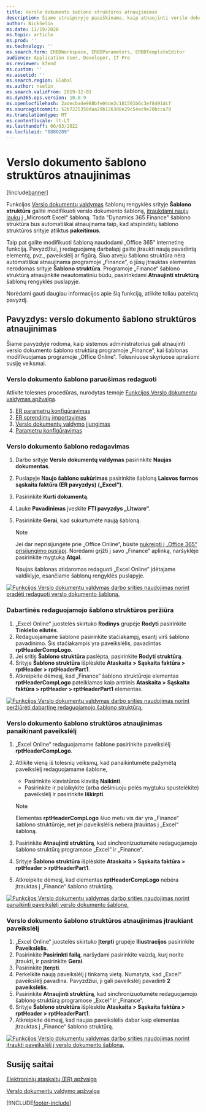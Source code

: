 ```yaml
---
title: Verslo dokumento šablono struktūros atnaujinimas
description: Šiame straipsnyje paaiškinama, kaip atnaujinti verslo dokumento šablono struktūrą naudojant verslo dokumentų valdymo funkciją.
author: NickSelin
ms.date: 11/19/2020
ms.topic: article
ms.prod: ''
ms.technology: ''
ms.search.form: ERBDWorkspace, ERBDParameters, ERBDTemplateEditor
audience: Application User, Developer, IT Pro
ms.reviewer: kfend
ms.custom: ''
ms.assetid: ''
ms.search.region: Global
ms.author: nselin
ms.search.validFrom: 2019-12-01
ms.dyn365.ops.version: 10.0.9
ms.openlocfilehash: 2adecba4e988bfe04de2c181501b6c3ef8491dcf
ms.sourcegitcommit: 52b7225350daa29b1263d8e29c54ac9e20bcca70
ms.translationtype: MT
ms.contentlocale: lt-LT
ms.lasthandoff: 06/03/2022
ms.locfileid: "8880289"
---
```

# <a name="update-the-structure-of-a-business-document-template"></a>Verslo dokumento šablono struktūros atnaujinimas 

[!include[banner](../includes/banner.md)]

Funkcijos [Verslo dokumentų valdymas](er-business-document-management.md) šablonų rengyklės srityje **Šablono struktūra** galite modifikuoti verslo dokumento šabloną, [įtraukdami naujų laukų](er-bdm-add-field-to-excel-template.md) į „Microsoft Excel“ šabloną. Tada "Dynamics 365 Finance" šablono struktūra bus automatiškai atnaujinama taip, kad atspindėtų šablono struktūros srityje atliktus **pakeitimus**.

Taip pat galite modifikuoti šabloną naudodami „Office 365“ internetinę funkciją. Pavyzdžiui, į redaguojamą darbalapį galite įtraukti naują pavadintą elementą, pvz., paveikslėlį ar figūrą. Šiuo atveju šablono struktūra nėra automatiškai atnaujinama programoje „Finance“, o jūsų įtrauktas elementas nerodomas srityje **Šablono struktūra**. Programoje „Finance“ šablono struktūrą atnaujinkite neautomatiniu būdu, pasirinkdami **Atnaujinti struktūrą** šablonų rengyklės puslapyje.

Norėdami gauti daugiau informacijos apie šią funkciją, atlikite toliau pateiktą pavyzdį.

## <a name="example-update-the-structure-of-a-business-document-template"></a>Pavyzdys: verslo dokumento šablono struktūros atnaujinimas

Šiame pavyzdyje rodoma, kaip sistemos administratorius gali atnaujinti verslo dokumento šablono struktūrą programoje „Finance“, kai šablonas modifikuojamas programoje „Office Online“. Tolesniuose skyriuose aprašomi susiję veiksmai.

### <a name="prepare-a-business-document-template-for-editing"></a>Verslo dokumento šablono paruošimas redaguoti

Atlikite tolesnes procedūras, nurodytas temoje [Funkcijos Verslo dokumentų valdymas apžvalga](er-business-document-management.md).

1. [ER parametrų konfigūravimas](er-business-document-management.md#configure-er-parameters)
2. [ER sprendimų importavimas](er-business-document-management.md#import-er-solutions)
3. [Verslo dokumentų valdymo įjungimas](er-business-document-management.md#enable-business-document-management)
4. [Parametrų konfigūravimas](er-business-document-management.md#configure-parameters)

### <a name="edit-a-business-document-template"></a>Verslo dokumento šablono redagavimas

1. Darbo srityje **Verslo dokumentų valdymas** pasirinkite **Naujas dokumentas**.
2. Puslapyje **Naujo šablono sukūrimas** pasirinkite šabloną **Laisvos formos sąskaita faktūra (ER pavyzdys) („Excel“)**.
3. Pasirinkite **Kurti dokumentą**.
4. Lauke **Pavadinimas** įveskite **FTI pavyzdys „Litware“**.
5. Pasirinkite **Gerai**, kad sukurtumėte naują šabloną.

    > [!NOTE]
    > Jei dar neprisijungėte prie „Office Online“, būsite [nukreipti į „Office 365“ prisijungimo puslapį](er-business-document-management.md#frequently-asked-questions). Norėdami grįžti į savo „Finance“ aplinką, naršyklėje pasirinkite mygtuką **Atgal**.

    Naujas šablonas atidaromas redaguoti „Excel Online“ įdėtajame valdiklyje, esančiame šablonų rengyklės puslapyje.

[![Funkcijos Verslo dokumentų valdymas darbo srities naudojimas norint pradėti redaguoti verslo dokumento šabloną.](./media/er-bdm-update-structure1.gif)](./media/er-bdm-update-structure1.gif)

### <a name="review-the-current-structure-of-the-editable-template"></a>Dabartinės redaguojamojo šablono struktūros peržiūra

1. „Excel Online“ juostelės skirtuko **Rodinys** grupėje **Rodyti** pasirinkite **Tinklelio eilutės**.
2. Redaguojamame šablone pasirinkite stačiakampį, esantį virš šablono pavadinimo. Šis stačiakampis yra paveikslėlis, pavadintas **rptHeaderCompLogo**.
3. Jei sritis **Šablono struktūra** paslėpta, pasirinkite **Rodyti struktūrą**.
4. Srityje **Šablono struktūra** išplėskite **Ataskaita \> Sąskaita faktūra \> rptHeader \> rptHeaderPart1**.
5. Atkreipkite dėmesį, kad „Finance“ šablono struktūroje elementas **rptHeaderCompLogo** pateikiamas kaip antrinis **Ataskaita \> Sąskaita faktūra \> rptHeader \> rptHeaderPart1** elementas.

[![Funkcijos Verslo dokumentų valdymas darbo srities naudojimas norint peržiūrėti dabartinę redaguojamojo šablono struktūrą.](./media/er-bdm-update-structure2.gif)](./media/er-bdm-update-structure2.gif)

### <a name="update-the-structure-of-a-business-document-template-by-deleting-a-picture"></a>Verslo dokumento šablono struktūros atnaujinimas panaikinant paveikslėlį

1. „Excel Online“ redaguojamame šablone pasirinkite paveikslėlį **rptHeaderCompLogo**.
2. Atlikite vieną iš tolesnių veiksmų, kad panaikintumėte pažymėtą paveikslėlį redaguojamame šablone,

    - Pasirinkite klaviatūros klavišą **Naikinti**.
    - Pasirinkite ir palaikykite (arba dešiniuoju pelės mygtuku spustelėkite) paveikslėlį ir pasirinkite **Iškirpti**.

    > [!NOTE]
    > Elementas **rptHeaderCompLogo** šiuo metu vis dar yra „Finance“ šablono struktūroje, net jei paveikslėlis nebėra įtrauktas į „Excel“ šabloną.

3. Pasirinkite **Atnaujinti struktūrą**, kad sinchronizuotumėte redaguojamojo šablono struktūrą programose „Excel“ ir „Finance“.
4. Srityje **Šablono struktūra** išplėskite **Ataskaita \> Sąskaita faktūra \> rptHeader \> rptHeaderPart1**.
5. Atkreipkite dėmesį, kad elementas **rptHeaderCompLogo** nebėra įtrauktas į „Finance“ šablono struktūrą.

[![Funkcijos Verslo dokumentų valdymas darbo srities naudojimas norint panaikinti paveikslėlį verslo dokumento šablone.](./media/er-bdm-update-structure3.gif)](./media/er-bdm-update-structure3.gif)

### <a name="update-the-structure-of-a-business-document-template-by-adding-a-picture"></a>Verslo dokumento šablono struktūros atnaujinimas įtraukiant paveikslėlį

1. „Excel Online“ juostelės skirtuko **Įterpti** grupėje **Iliustracijos** pasirinkite **Paveikslėlis**.
2. Pasirinkite **Pasirinkti failą**, naršydami pasirinkite vaizdą, kurį norite įtraukti, ir pasirinkite **Gerai**.
3. Pasirinkite **Įterpti**.
4. Perkelkite naują paveikslėlį į tinkamą vietą. Numatyta, kad „Excel“ paveikslėlį pavadina. Pavyzdžiui, ji gali paveikslėlį pavadinti **2 paveikslėlis**.
5. Pasirinkite **Atnaujinti struktūrą**, kad sinchronizuotumėte redaguojamojo šablono struktūrą programose „Excel“ ir „Finance“.
6. Srityje **Šablono struktūra** išplėskite **Ataskaita \> Sąskaita faktūra \> rptHeader \> rptHeaderPart1**.
7. Atkreipkite dėmesį, kad naujas paveikslėlis dabar kaip elementas įtrauktas į „Finance“ šablono struktūrą.

[![Funkcijos Verslo dokumentų valdymas darbo srities naudojimas norint įtraukti paveikslėlį į verslo dokumento šabloną.](./media/er-bdm-update-structure4.gif)](./media/er-bdm-update-structure4.gif)

## <a name="related-links"></a>Susiję saitai

[Elektroninių ataskaitų (ER) apžvalga](general-electronic-reporting.md)

[Verslo dokumentų valdymo apžvalga](er-business-document-management.md)


[!INCLUDE[footer-include](../../../includes/footer-banner.md)]